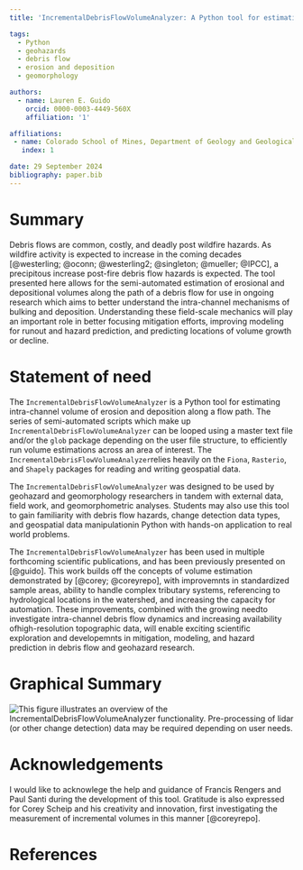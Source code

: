 ```yaml
---
title: 'IncrementalDebrisFlowVolumeAnalyzer: A Python tool for estimating volumes along a debris flow path'

tags:
  - Python
  - geohazards
  - debris flow
  - erosion and deposition
  - geomorphology

authors:
  - name: Lauren E. Guido
    orcid: 0000-0003-4449-560X
    affiliation: '1'

affiliations:
 - name: Colorado School of Mines, Department of Geology and Geological Engineering, Golden, CO, USA
   index: 1

date: 29 September 2024
bibliography: paper.bib
---
```


# Summary

Debris flows are common, costly, and deadly post wildfire hazards. As wildfire activity is expected to increase in the coming decades [@westerling; @oconn; @westerling2; @singleton; @mueller; @IPCC], a precipitous increase post-fire debris flow hazards is expected. The tool presented here allows for the semi-automated estimation of erosional and depositional volumes along the path of a debris flow for use in ongoing research which aims to better understand the intra-channel mechanisms of bulking and deposition. Understanding these field-scale mechanics will play an important role in better focusing mitigation efforts, improving modeling for runout and hazard prediction, and predicting locations of volume growth or decline. 

# Statement of need

The `IncrementalDebrisFlowVolumeAnalyzer` is a Python tool for estimating intra-channel volume of erosion and deposition along a flow path. The series of semi-automated scripts which make up `IncrementalDebrisFlowVolumeAnalyzer` can be looped using a master text file and/or the `glob` package depending on the user file structure, to efficiently run volume estimations across an area of interest. The `IncrementalDebrisFlowVolumeAnalyzer`relies heavily on the `Fiona`, `Rasterio`, and `Shapely` packages for reading and writing geospatial data. 

The `IncrementalDebrisFlowVolumeAnalyzer` was designed to be used by geohazard and geomorphology researchers in tandem with external data, field work, and geomorphometric analyses. Students may also use this tool to gain familiarity with debris flow hazards, change detection data types, and geospatial data manipulationin Python with hands-on application to real world problems. 

The `IncrementalDebrisFlowVolumeAnalyzer` has been used in multiple forthcoming scientific publications, and has been previously presented on [@guido]. This work builds off the concepts of volume estimation demonstrated by [@corey; @coreyrepo], with improvemnts in standardized sample areas, ability to handle complex tributary systems, referencing to hydrological locations in the watershed, and increasing the capacity for automation. These improvements, combined with the growing needto investigate intra-channel debris flow dynamics and increasing availability ofhigh-resolution topographic data, will enable exciting scientific exploration and developemnts in mitigation, modeling, and hazard prediction in debris flow and geohazard research. 


# Graphical Summary 

![This figure illustrates an overview of the `IncrementalDebrisFlowVolumeAnalyzer` functionality. Pre-processing of lidar (or other change detection) data may be required depending on user needs.](flow.png)


# Acknowledgements

I would like to acknowlege the help and guidance of Francis Rengers and Paul Santi during the development of this tool. Gratitude is also expressed for Corey Scheip and his creativity and innovation, first investigating the measurement of incremental volumes in this manner [@coreyrepo]. 

# References
